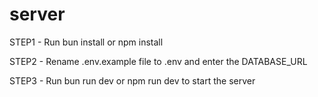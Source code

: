 # server


STEP1 - Run bun install or npm install

STEP2 - Rename .env.example file to .env and enter the DATABASE_URL

STEP3 - Run bun run dev or npm run dev to start the server